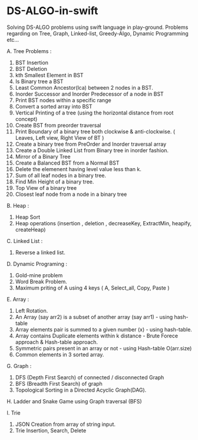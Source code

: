 # DS-ALGO-in-swift
Solving DS-ALGO problems using swift language in play-ground. Problems regarding on Tree, Graph, Linked-list, Greedy-Algo, 
Dynamic Programming etc...

A. Tree Problems :

1. BST Insertion
2. BST Deletion 
3. kth Smallest Element in BST 
4. Is Binary tree a BST 
5. Least Common Ancestor(lca) between 2 nodes in a BST. 
6. Inorder Successor and Inorder Predecessor of a node in BST
7. Print BST nodes within a specific range 
8. Convert a sorted array into BST 
9. Vertical Printing of a tree (using the horizontal distance from root concept)
10. Create BST from preorder traversal
11. Print Boundary of a binary tree both clockwise & anti-clockwise. ( Leaves, Left view, Right View of BT )
12. Create a binary tree from PreOrder and Inorder traversal array
13. Create a Double Linked List from Binary tree in inorder fashion.
14. Mirror of a Binary Tree
15. Create a Balanced BST from a Normal BST 
16. Delete the elemenent having level value less than k.
17. Sum of all leaf nodes in a binary tree.
18. Find Min Height of a binary tree.
19. Top View of a binary tree
20. Closest leaf node from a node in a binary tree


B. Heap :

1. Heap Sort 
2. Heap operations (insertion , deletion , decreaseKey, ExtractMin, heapify, createHeap)


C. Linked List :

1. Reverse a linked list.

D. Dynamic Programing :

1. Gold-mine problem 
2. Word Break Problem.
3. Maximum priting of A using 4 keys ( A, Select_all, Copy, Paste )

E. Array :

1. Left Rotation.
2. An Array (say arr2) is a subset of another array (say arr1) - using hash-table 
3. Array elements pair is summed to a given number (x) - using hash-table.
4. Array contains Duplicate elements within k distance - Brute Forece approach & Hash-table approach.
5. Symmetric pairs present in an array or not - using Hash-table O(arr.size)
6. Common elements in 3 sorted array.

G. Graph :

1. DFS (Depth First Search) of connected / disconnected Graph 
2. BFS (Breadth First Search) of graph 
3. Topological Sorting in a Directed Acyclic Graph(DAG).

H. Ladder and Snake Game using Graph traversal (BFS)

I. Trie 

1. JSON Creation from array of string input.
2. Trie Insertion, Search, Delete





